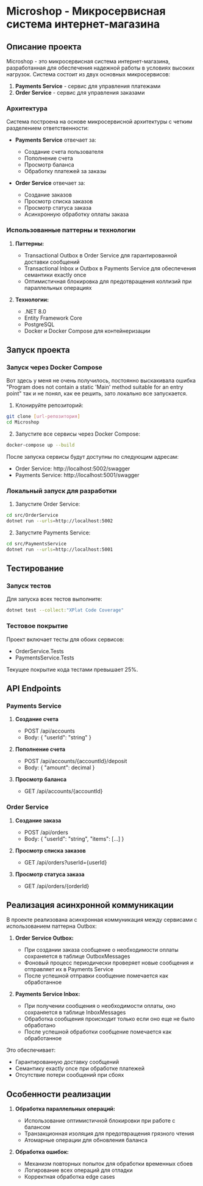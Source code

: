 # Microshop - Микросервисная система интернет-магазина

## Описание проекта

Microshop - это микросервисная система интернет-магазина, разработанная для обеспечения надежной работы в условиях высоких нагрузок. Система состоит из двух основных микросервисов:

1. **Payments Service** - сервис для управления платежами
2. **Order Service** - сервис для управления заказами

### Архитектура

Система построена на основе микросервисной архитектуры с четким разделением ответственности:

- **Payments Service** отвечает за:
  - Создание счета пользователя
  - Пополнение счета
  - Просмотр баланса
  - Обработку платежей за заказы

- **Order Service** отвечает за:
  - Создание заказов
  - Просмотр списка заказов
  - Просмотр статуса заказа
  - Асинхронную обработку оплаты заказа

### Использованные паттерны и технологии

1. **Паттерны:**
   - Transactional Outbox в Order Service для гарантированной доставки сообщений
   - Transactional Inbox и Outbox в Payments Service для обеспечения семантики exactly once
   - Оптимистичная блокировка для предотвращения коллизий при параллельных операциях

2. **Технологии:**
   - .NET 8.0
   - Entity Framework Core
   - PostgreSQL
   - Docker и Docker Compose для контейнеризации

## Запуск проекта

### Запуск через Docker Compose

Вот здесь у меня не очень получилось, постоянно выскакивала ошибка "Program does not contain a static 'Main' method suitable for an entry point" так и не понял, как ее решить, зато локально все запускается.

1. Клонируйте репозиторий:
```bash
git clone [url-репозитория]
cd Microshop
```

2. Запустите все сервисы через Docker Compose:
```bash
docker-compose up --build
```

После запуска сервисы будут доступны по следующим адресам:
- Order Service: http://localhost:5002/swagger
- Payments Service: http://localhost:5001/swagger

### Локальный запуск для разработки

1. Запустите Order Service:
```bash
cd src/OrderService
dotnet run --urls=http://localhost:5002
```

2. Запустите Payments Service:
```bash
cd src/PaymentsService
dotnet run --urls=http://localhost:5001
```

## Тестирование

### Запуск тестов

Для запуска всех тестов выполните:
```bash
dotnet test --collect:"XPlat Code Coverage"
```

### Тестовое покрытие

Проект включает тесты для обоих сервисов:
- OrderService.Tests
- PaymentsService.Tests

Текущее покрытие кода тестами превышает 25%.

## API Endpoints

### Payments Service

1. **Создание счета**
   - POST /api/accounts
   - Body: { "userId": "string" }

2. **Пополнение счета**
   - POST /api/accounts/{accountId}/deposit
   - Body: { "amount": decimal }

3. **Просмотр баланса**
   - GET /api/accounts/{accountId}

### Order Service

1. **Создание заказа**
   - POST /api/orders
   - Body: { "userId": "string", "items": [...] }

2. **Просмотр списка заказов**
   - GET /api/orders?userId={userId}

3. **Просмотр статуса заказа**
   - GET /api/orders/{orderId}

## Реализация асинхронной коммуникации

В проекте реализована асинхронная коммуникация между сервисами с использованием паттерна Outbox:

1. **Order Service Outbox:**
   - При создании заказа сообщение о необходимости оплаты сохраняется в таблице OutboxMessages
   - Фоновый процесс периодически проверяет новые сообщения и отправляет их в Payments Service
   - После успешной отправки сообщение помечается как обработанное

2. **Payments Service Inbox:**
   - При получении сообщения о необходимости оплаты, оно сохраняется в таблице InboxMessages
   - Обработка сообщения происходит только если оно еще не было обработано
   - После успешной обработки сообщение помечается как обработанное

Это обеспечивает:
- Гарантированную доставку сообщений
- Семантику exactly once при обработке платежей
- Отсутствие потери сообщений при сбоях

## Особенности реализации

1. **Обработка параллельных операций:**
   - Использование оптимистичной блокировки при работе с балансом
   - Транзакционная изоляция для предотвращения грязного чтения
   - Атомарные операции для обновления баланса

2. **Обработка ошибок:**
   - Механизм повторных попыток для обработки временных сбоев
   - Логирование всех операций для отладки
   - Корректная обработка edge cases